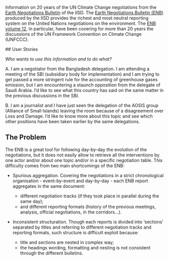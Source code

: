 Information on 20 years of the UN Climate Change negotiations from the [Earth
Negotiations Bulletin][enb] of the IISD. The [Earth Negotiations Bulletin
(ENB)][enb] produced by the IISD provides the richest and most neutral
reporting system on the United Nations negotiations on the environment. The
[ENB volume 12][vol12], in particular, have been covering for more than 20
years the discussions of the UN Framework Convention on Climate Change
(UNFCCC).

[enb]: http://www.iisd.ca/enb/
[vol12]: http://www.iisd.ca/enb/vol12/

## User Stories

*Who wants to use this information and to do what?*

A. I am a negotiator from the Bangladesh delegation. I am attending a meeting
of the SBI (subsidiary body for implementation) and I am trying to get passed a
more stringent rule for the accounting of greenhouse gases emission, but I am
encountering a staunch opposition from the delegate of Saudi Arabia. I’d like
to see what this country has said on the same matter in the previous
discussions in the SBI.

B. I am a journalist and I have just seen the delegation of the AOSIS group
(Alliance of Small Islands) leaving the room because of a disagreement over
Loss and Damage. I’d like to know more about this topic and see which other
positions have been taken earlier by the same delegations.

## The Problem

The ENB is a great tool for following day-by-day the evolution of the
negotiations, but it does not easily allow to retrieve all the interventions by
one actor and/or about one topic and/or in a specific negotiation table. This
difficulty comes from two main shortcomings of the ENB:

* Spurious aggregation. Covering the negotiations in a strict chronological
  organisation - event-by-event and day-by-day - each ENB report aggregates in
  the same document:

  * different negotiation tracks (if they took place in parallel during the
    same day);
  * and different reporting formats (history of the previous meetings,
    analysis, official negotiations, in the corridors...).

* Inconsistent structuration. Though each reports is divided into ‘sections’
  separated by titles and referring to different negotiation tracks and
  reporting formats, such structure is difficult exploit because:

  * title and sections are nested in complex way;
  * the headings wording, formatting and nesting is not consistent through the
    different bulletins.


